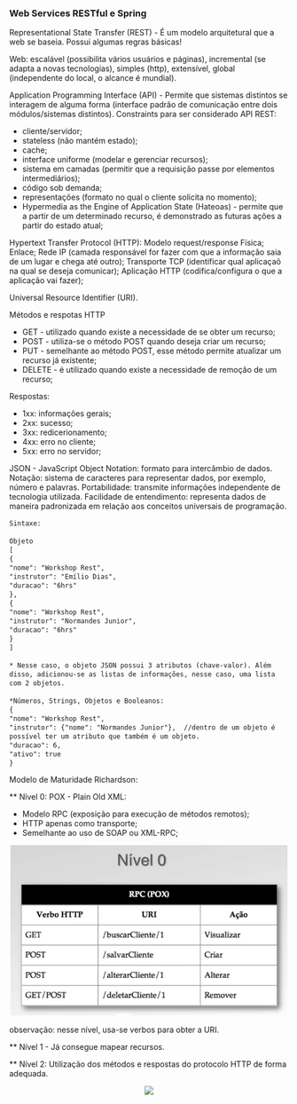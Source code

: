 <h3>Web Services RESTful e Spring</h3>


Representational State Transfer (REST) - É um modelo arquitetural que a web se baseia. Possui algumas regras básicas!

Web: escalável (possibilita vários usuários e páginas), incremental (se adapta a novas tecnologias), simples (http), extensível, global (independente do local, o alcance é mundial). 

Application Programming Interface (API) - Permite que sistemas distintos se interagem de alguma forma (interface padrão de comunicação entre dois módulos/sistemas distintos). 
Constraints para ser considerado API REST: 
- cliente/servidor;
- stateless (não mantém estado);
- cache;
- interface uniforme (modelar e gerenciar recursos);
- sistema em camadas (permitir que a requisição passe por elementos intermediários); 
- código sob demanda;
- representações (formato no qual o cliente solicita no momento);
- Hypermedia as the Engine of Application State (Hateoas) - permite que a partir de um determinado recurso, é demonstrado as futuras ações a partir do estado atual;

Hypertext Transfer Protocol (HTTP): Modelo request/response 
Física;
Enlace;
Rede IP (camada responsável for fazer com que a informação saia de um lugar e chega até outro);
Transporte TCP (identificar qual aplicaçaõ na qual se deseja comunicar);
Aplicação HTTP (codifica/configura o que a aplicação vai fazer);

Universal Resource Identifier (URI).

Métodos e respotas HTTP

* GET - utilizado quando existe a necessidade de se obter um recurso;
* POST - utiliza-se o método POST quando deseja criar um recurso;
* PUT - semelhante ao método POST, esse método permite atualizar um recurso já existente;
* DELETE - é utilizado quando existe a necessidade de remoção de um recurso;

Respostas:
* 1xx: informações gerais;
* 2xx: sucesso;
* 3xx: redicerionamento;
* 4xx: erro no cliente;
* 5xx: erro no servidor;

JSON - JavaScript Object Notation: formato para intercâmbio de dados.
Notação: sistema de caracteres para representar dados, por exemplo, número e palavras. 
Portabilidade: transmite informações independente de tecnologia utilizada.
Facilidade de entendimento: representa dados de maneira padronizada em relação aos conceitos universais de programação.


```
Sintaxe:

Objeto
[
{
"nome": "Workshop Rest",
"instrutor": "Emílio Dias",
"duracao": "6hrs"
},
{
"nome": "Workshop Rest",
"instrutor": "Normandes Junior",
"duracao": "6hrs"
}
]

* Nesse caso, o objeto JSON possui 3 atributos (chave-valor). Além disso, adicionou-se as listas de informações, nesse caso, uma lista com 2 objetos.

*Números, Strings, Objetos e Booleanos:
{
"nome": "Workshop Rest",
"instrutor": {"nome": "Normandes Junior"},  //dentro de um objeto é possível ter um atributo que também é um objeto.
"duracao": 6,
"ativo": true
}

```
Modelo de Maturidade Richardson:

** Nível 0: POX - Plain Old XML:
* Modelo RPC (exposição para execução de métodos remotos);
* HTTP apenas como transporte;
* Semelhante ao uso de SOAP ou XML-RPC;

<p align="center">
  <img width="500" src="https://github.com/Jennyads/Web-Services-RESTful-e-Spring/blob/main/Imagens/niveo%200.png">
</p>
observação: nesse nível, usa-se verbos para obter a URI.

** Nível 1 - Já consegue mapear recursos.

** Nível 2: Utilização dos métodos e respostas do protocolo HTTP de forma adequada.
<p align="center">
  <img width="500" src="https://github.com/Jennyads/Web-Services-RESTful-e-Spring/blob/main/Imagens/n%C3%ADvel%202.png">
</p>

